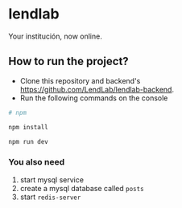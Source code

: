 # lendlab

Your institución, now online.

## How to run the project?

* Clone this repository and backend's https://github.com/LendLab/lendlab-backend.
* Run the following commands on the console

```bash
# npm

npm install

npm run dev

```

### You also need

1. start mysql service
2. create a mysql database called `posts`
3. start `redis-server`

